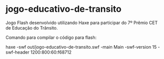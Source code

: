 # jogo-educativo-de-transito
Jogo Flash desenvolvido utilizando Haxe para participar do 7º Prêmio CET de Educação do Trânsito.

Comando para compilar o código para flash:

haxe -swf out/jogo-educativo-de-transito.swf -main Main -swf-version 15 -swf-header 1200:800:60:f68712
